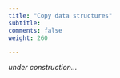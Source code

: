 ```yaml
---
title: "Copy data structures"
subtitle: 
comments: false
weight: 260

---
```


*under construction...*
